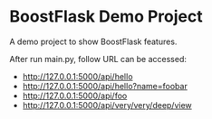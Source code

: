 # BoostFlask Demo Project

A demo project to show BoostFlask features.

After run main.py, follow URL can be accessed:

- http://127.0.0.1:5000/api/hello
- http://127.0.0.1:5000/api/hello?name=foobar
- http://127.0.0.1:5000/api/foo
- http://127.0.0.1:5000/api/very/very/deep/view
